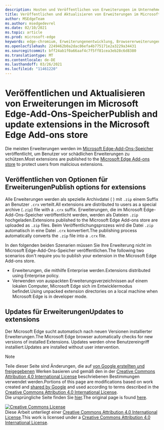 ```yaml
---
description: Hosten und Veröffentlichen von Erweiterungen im Unternehmen für Microsoft Edge (Chromium).
title: Veröffentlichen und Aktualisieren von Erweiterungen im Microsoft Edge-Add-Ons-Speicher
author: MSEdgeTeam
ms.author: msedgedevrel
ms.date: 02/10/2021
ms.topic: article
ms.prod: microsoft-edge
keywords: edge-chromium, Erweiterungenentwicklung, Browsererweiterungen, Addons, Partner Center, Entwickler
ms.openlocfilehash: 2249462b0a2dac86efa4b775171e2a3229a34431
ms.sourcegitcommit: bff24ab1f0a66aaf4c7f5ff81cea3eb28c6d8380
ms.translationtype: MT
ms.contentlocale: de-DE
ms.lasthandoff: 03/26/2021
ms.locfileid: "11461220"
---
```

# <a name="publish-and-update-extensions-in-the-microsoft-edge-add-ons-store"></a><span data-ttu-id="8a124-104">Veröffentlichen und Aktualisieren von Erweiterungen im Microsoft Edge-Add-Ons-Speicher</span><span class="sxs-lookup"><span data-stu-id="8a124-104">Publish and update extensions in the Microsoft Edge Add-ons store</span></span>  

<span data-ttu-id="8a124-105">Die meisten Erweiterungen werden im [Microsoft Edge-Add-Ons-Speicher][MicrosoftMicrosoftedgeInsiderAddonsEdgeextensions] veröffentlicht, um Benutzer vor schädlichen Erweiterungen zu schützen.</span><span class="sxs-lookup"><span data-stu-id="8a124-105">Most extensions are published to the [Microsoft Edge Add-ons store][MicrosoftMicrosoftedgeInsiderAddonsEdgeextensions] to protect users from malicious extensions.</span></span>  

## <a name="publish-options-for-extensions"></a><span data-ttu-id="8a124-106">Veröffentlichen von Optionen für Erweiterungen</span><span class="sxs-lookup"><span data-stu-id="8a124-106">Publish options for extensions</span></span>  

<span data-ttu-id="8a124-107">Alle Erweiterungen werden als spezielle Archivdatei \( \) mit `.zip` einem Suffix an Benutzer `.crx` verteilt.</span><span class="sxs-lookup"><span data-stu-id="8a124-107">All extensions are distributed to users as a special archive \(`.zip`\) file with a `.crx` suffix.</span></span>  <span data-ttu-id="8a124-108">Erweiterungen, die im Microsoft Edge-Add-Ons-Speicher veröffentlicht werden, werden als Dateien `.zip` hochgeladen.</span><span class="sxs-lookup"><span data-stu-id="8a124-108">Extensions published to the Microsoft Edge Add-ons store are uploaded as `.zip` files.</span></span>  <span data-ttu-id="8a124-109">Beim Veröffentlichungsprozess wird die Datei `.zip` automatisch in eine Datei `.crx` konvertiert.</span><span class="sxs-lookup"><span data-stu-id="8a124-109">The publishing process automatically converts the `.zip` file into a `.crx` file.</span></span>  

<span data-ttu-id="8a124-110">In den folgenden beiden Szenarien müssen Sie Ihre Erweiterung nicht im Microsoft Edge-Add-Ons-Speicher veröffentlichen.</span><span class="sxs-lookup"><span data-stu-id="8a124-110">The following two scenarios don't require you to publish your extension in the Microsoft Edge Add-ons store.</span></span>  

*   <span data-ttu-id="8a124-111">Erweiterungen, die mithilfe Enterprise werden.</span><span class="sxs-lookup"><span data-stu-id="8a124-111">Extensions distributed using Enterprise policy.</span></span>  
*   <span data-ttu-id="8a124-112">Verwenden von auspackten Erweiterungsverzeichnissen auf einem lokalen Computer, Microsoft Edge sich im Entwicklermodus befindet.</span><span class="sxs-lookup"><span data-stu-id="8a124-112">Using unpacked extension directories on a local machine when Microsoft Edge is in developer mode.</span></span>  

## <a name="updates-to-extensions"></a><span data-ttu-id="8a124-113">Updates für Erweiterungen</span><span class="sxs-lookup"><span data-stu-id="8a124-113">Updates to extensions</span></span>

<span data-ttu-id="8a124-114">Der Microsoft Edge sucht automatisch nach neuen Versionen installierter Erweiterungen.</span><span class="sxs-lookup"><span data-stu-id="8a124-114">The Microsoft Edge browser automatically checks for new versions of installed Extensions.</span></span> <span data-ttu-id="8a124-115">Updates werden ohne Benutzereingriff installiert.</span><span class="sxs-lookup"><span data-stu-id="8a124-115">Updates are installed without user intervention.</span></span>  


<!-- image links -->

<!-- links -->  

[MicrosoftMicrosoftedgeInsiderAddonsEdgeextensions]: https://microsoftedge.microsoft.com/insider-addons/category/EdgeExtensions "Erweiterungen – Microsoft Edge Insider Addons | Microsoft"  

> [!NOTE]
> <span data-ttu-id="8a124-117">Teile dieser Seite sind Änderungen, die auf [von Google erstellten und freigegebenen][GoogleSitePolicies] Werken basieren und gemäß den in der [Creative Commons Attribution 4.0 International License][CCA4IL] beschriebenen Bestimmungen verwendet werden.</span><span class="sxs-lookup"><span data-stu-id="8a124-117">Portions of this page are modifications based on work created and [shared by Google][GoogleSitePolicies] and used according to terms described in the [Creative Commons Attribution 4.0 International License][CCA4IL].</span></span>  
> <span data-ttu-id="8a124-118">Die ursprüngliche Seite finden Sie [hier](https://developer.chrome.com/extensions/hosting).</span><span class="sxs-lookup"><span data-stu-id="8a124-118">The original page is found [here](https://developer.chrome.com/extensions/hosting).</span></span>  

[![Creative Commons License][CCby4Image]][CCA4IL]  
<span data-ttu-id="8a124-120">Diese Arbeit unterliegt einer [Creative Commons Attribution 4.0 International License][CCA4IL].</span><span class="sxs-lookup"><span data-stu-id="8a124-120">This work is licensed under a [Creative Commons Attribution 4.0 International License][CCA4IL].</span></span>  

[CCA4IL]: https://creativecommons.org/licenses/by/4.0  
[CCby4Image]: https://i.creativecommons.org/l/by/4.0/88x31.png  
[GoogleSitePolicies]: https://developers.google.com/terms/site-policies  
